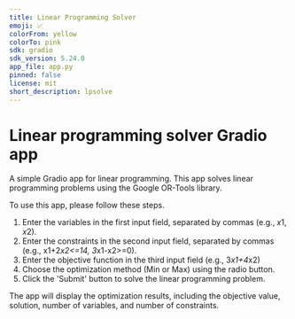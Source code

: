 ```yaml
---
title: Linear Programming Solver
emoji: 📈
colorFrom: yellow
colorTo: pink
sdk: gradio
sdk_version: 5.24.0
app_file: app.py
pinned: false
license: mit
short_description: lpsolve
---
```


# Linear programming solver Gradio app
A simple Gradio app for linear programming. This app solves linear programming problems using the Google OR-Tools library.

To use this app, please follow these steps.
1. Enter the variables in the first input field, separated by commas (e.g., $x1,x2$).
2. Enter the constraints in the second input field, separated by commas (e.g., x1+2*x2<=14, 3*x1-x2>=0).
3. Enter the objective function in the third input field (e.g., 3*x1+4*x2)
4. Choose the optimization method (Min or Max) using the radio button.
5. Click the 'Submit' button to solve the linear programming problem.

The app will display the optimization results, including the objective value, solution, number of variables, and number of constraints.
